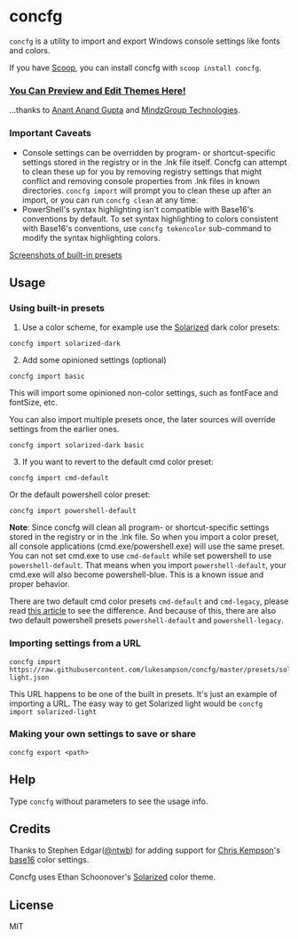 # concfg

`concfg` is a utility to import and export Windows console settings like fonts and colors.

If you have [Scoop](https://scoop.sh), you can install concfg with `scoop install concfg`.

### [You Can Preview and Edit Themes Here!](http://github.mindzgroup.com/concfg)
...thanks to [Anant Anand Gupta](https://about.me/anantanandgupta) and [MindzGroup Technologies](http://github.mindzgroup.com).

### Important Caveats
* Console settings can be overridden by program- or shortcut-specific settings stored in the registry or in the .lnk file itself. Concfg can attempt to clean these up for you by removing registry settings that might conflict and removing console properties from .lnk files in known directories. `concfg import` will prompt you to clean these up after an import, or you can run `concfg clean` at any time.
* PowerShell's syntax highlighting isn't compatible with Base16's conventions by default. To set syntax highlighting to colors consistent with Base16's conventions,
use `concfg tokencolor` sub-command to modify the syntax highlighting colors.

[Screenshots of built-in presets](preset_examples/README.md)

## Usage

### Using built-in presets

1. Use a color scheme, for example use the [Solarized](http://ethanschoonover.com/solarized) dark color presets:

```
concfg import solarized-dark
```

2. Add some opinioned settings (optional)

```
concfg import basic
```

This will import some opinioned non-color settings, such as fontFace and fontSize, etc.

You can also import multiple presets once, the later sources will override settings from the earlier ones.

```
concfg import solarized-dark basic
```

3. If you want to revert to the default cmd color preset:

```
concfg import cmd-default
```

Or the default powershell color preset:

```
concfg import powershell-default
```

**Note**: Since concfg will clean all program- or shortcut-specific settings
stored in the registry or in the .lnk file. So when you import a color preset,
all console applications (cmd.exe/powershell.exe) will use the same preset.
You can not set cmd.exe to use `cmd-default` while set powershell
to use `powershell-default`. That means when you import `powershell-default`,
your cmd.exe will also become powershell-blue. This is a known issue and proper behavior.

There are two default cmd color presets `cmd-default` and `cmd-legacy`,
please read [this article](https://blogs.msdn.microsoft.com/commandline/2017/08/02/updating-the-windows-console-colors/)
to see the difference. And because of this, there are also two default
powershell presets `powershell-default` and `powershell-legacy`.

### Importing settings from a URL

```
concfg import https://raw.githubusercontent.com/lukesampson/concfg/master/presets/solarized-light.json
```

This URL happens to be one of the built in presets. It's just an example of importing a URL.
The easy way to get Solarized light would be `concfg import solarized-light`

### Making your own settings to save or share

```
concfg export <path>
```

## Help

Type `concfg` without parameters to see the usage info.

## Credits
Thanks to Stephen Edgar([@ntwb](https://github.com/ntwb)) for adding support for
[Chris Kempson](http://chriskempson.com/)'s [base16](http://chriskempson.github.io/base16/) color settings.

Concfg uses Ethan Schoonover's [Solarized](http://ethanschoonover.com/solarized) color theme.

## License

MIT
